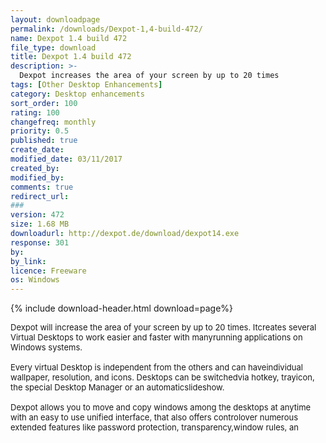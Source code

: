 ```yaml
---
layout: downloadpage
permalink: /downloads/Dexpot-1,4-build-472/
name: Dexpot 1.4 build 472
file_type: download
title: Dexpot 1.4 build 472
description: >-
  Dexpot increases the area of your screen by up to 20 times
tags: [Other Desktop Enhancements]
category: Desktop enhancements
sort_order: 100
rating: 100
changefreq: monthly
priority: 0.5
published: true
create_date: 
modified_date: 03/11/2017
created_by: 
modified_by: 
comments: true
redirect_url: 
### 
version: 472
size: 1.68 MB
downloadurl: http://dexpot.de/download/dexpot14.exe
response: 301
by: 
by_link: 
licence: Freeware
os: Windows
---
```


{% include download-header.html download=page%}

<p style="fix-download-text !important">
<p><font size="2">Dexpot will increase the area of your screen by up to 20 times. Itcreates several Virtual Desktops to work easier and faster with manyrunning applications on Windows systems. <br />
<br />
Every virtual Desktop is independent from the others and can haveindividual wallpaper, resolution, and icons. Desktops can be switchedvia hotkey, trayicon, the special Desktop Manager or an automaticslideshow. <br />
<br />
Dexpot allows you to move and copy windows among the desktops at anytime with an easy to use unified interface, that also offers controlover numerous extended features like password protection, transparency,window rules, an</font></p></p>
